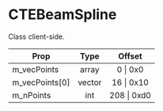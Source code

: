 # CTEBeamSpline

Class client-side.

|Prop|Type|Offset|
|---|:-:|:-:|
|m_vecPoints|array|0 \| 0x0|
|m_vecPoints[0]|vector|16 \| 0x10|
|m_nPoints|int|208 \| 0xd0|
